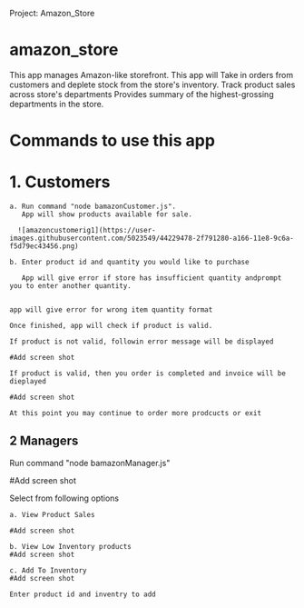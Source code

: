 Project: Amazon_Store

#  amazon_store
 This app manages  Amazon-like storefront.
 This app will 
 Take in orders from customers and deplete stock from the store's inventory. 
 Track product sales across store's departments
 Provides summary of the highest-grossing departments in the store.

# Commands to use this app
# 1.   Customers
    
    a. Run command "node bamazonCustomer.js".
       App will show products available for sale.
    
      ![amazoncustomerig1](https://user-images.githubusercontent.com/5023549/44229478-2f791280-a166-11e8-9c6a-f5d79ec43456.png)

    b. Enter product id and quantity you would like to purchase
       
       App will give error if store has insufficient quantity andprompt you to enter another quantity.
       

    app will give error for wrong item quantity format

    Once finished, app will check if product is valid.

    If product is not valid, followin error message will be displayed

    #Add screen shot

    If product is valid, then you order is completed and invoice will be dieplayed

    #Add screen shot

    At this point you may continue to order more prodcucts or exit 

2 Managers
  --------
Run command "node bamazonManager.js"

#Add screen shot

Select from following options

    a. View Product Sales

    #Add screen shot

    b. View Low Inventory products
    #Add screen shot

    c. Add To Inventory
    #Add screen shot

    Enter product id and inventry to add




